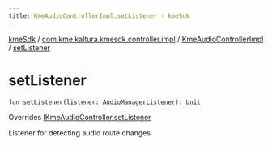 ```yaml
---
title: KmeAudioControllerImpl.setListener - kmeSdk
---
```


[kmeSdk](../../index.html) / [com.kme.kaltura.kmesdk.controller.impl](../index.html) / [KmeAudioControllerImpl](index.html) / [setListener](./set-listener.html)

# setListener

`fun setListener(listener: `[`AudioManagerListener`](../../com.kme.kaltura.kmesdk.webrtc.audio/-audio-manager-listener/index.html)`): `[`Unit`](https://kotlinlang.org/api/latest/jvm/stdlib/kotlin/-unit/index.html)

Overrides [IKmeAudioController.setListener](../../com.kme.kaltura.kmesdk.controller/-i-kme-audio-controller/set-listener.html)

Listener for detecting audio route changes

